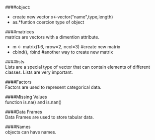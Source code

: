 ####object:   
- create new vector  x<-vector("name",type,length)  
- as.*funtion coercion type of object  

####matrices  
matrics are vectors with a dimention attribute.  
- m <- matrix(1:6, nrow=2, ncol=3)  #create new matrix  
- cbind(), rbind #another way to create new matrix  

####lists  
Lists are a special type of vector that can contain elements of different classes. Lists are very important.  

####Factors  
Factors are used to represent categorical data.   
  
####Missing Values  
function is.na()  and  is.nan()  

####Data Frames  
Data Frames are used to store tabular data.  

####Names  
objects can have names.
